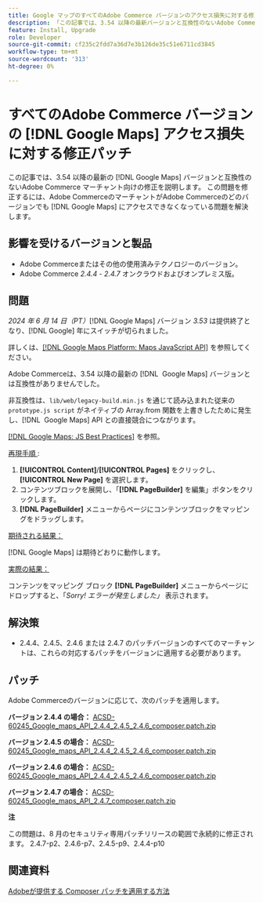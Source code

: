 ```yaml
---
title: Google マップのすべてのAdobe Commerce バージョンのアクセス損失に対する修正パッチ
description: 「この記事では、3.54 以降の最新バージョンと互換性のないAdobe Commerce マーチャント向けに修正を提供  [!DNL Google Maps]  ます。」
feature: Install, Upgrade
role: Developer
source-git-commit: cf235c2fdd7a36d7e3b126de35c51e6711cd3845
workflow-type: tm+mt
source-wordcount: '313'
ht-degree: 0%

---
```


# すべてのAdobe Commerce バージョンの [!DNL Google Maps] アクセス損失に対する修正パッチ

この記事では、3.54 以降の最新の [!DNL Google Maps] バージョンと互換性のないAdobe Commerce マーチャント向けの修正を説明します。 この問題を修正するには、Adobe CommerceのマーチャントがAdobe Commerceのどのバージョンでも [!DNL Google Maps] にアクセスできなくなっている問題を解決します。

## 影響を受けるバージョンと製品

* Adobe Commerceまたはその他の使用済みテクノロジーのバージョン。
* Adobe Commerce *2.4.4* - *2.4.7* オンクラウドおよびオンプレミス版。

## 問題

*2024 年 6 月 14 日（PT）*[!DNL Google Maps] バージョン *3.53* は提供終了となり、[!DNL Google] 年にスイッチが切られました。

詳しくは、[[!DNL Google Maps Platform: Maps JavaScript API]](https://developers.google.com/maps/documentation/javascript/versions#documentation-for-the-api-versions) を参照してください。

Adobe Commerceは、3.54 以降の最新の [!DNL &#x200B; Google Maps] バージョンとは互換性がありませんでした。

非互換性は、`lib/web/legacy-build.min.js` を通じて読み込まれた従来の `prototype.js script` がネイティブの Array.from 関数を上書きしたために発生し、[!DNL &#x200B; Google Maps] API との直接競合につながります。

[[!DNL Google Maps: JS Best Practices]](https://developers.google.com/maps/documentation/javascript/best-practices) を参照。

<u> 再現手順 </u> :

1. **[!UICONTROL Content]**/**[!UICONTROL Pages]** をクリックし、**[!UICONTROL New Page]** を選択します。
1. コンテンツブロックを展開し、「**[!DNL PageBuilder]** を編集」ボタンをクリックします。
1. **[!DNL PageBuilder]** メニューからページにコンテンツブロックをマッピングをドラッグします。

<u> 期待される結果：</u>

[!DNL Google Maps] は期待どおりに動作します。

<u> 実際の結果：</u>

コンテンツをマッピング ブロック **[!DNL PageBuilder]** メニューからページにドロップすると、「*Sorry! エラーが発生しました」* 表示されます。

## 解決策

* 2.4.4、2.4.5、2.4.6 または 2.4.7 のパッチバージョンのすべてのマーチャントは、これらの対応するパッチをバージョンに適用する必要があります。

## パッチ

Adobe Commerceのバージョンに応じて、次のパッチを適用します。

**バージョン 2.4.4 の場合：**
[ACSD-60245_Google_maps_API_2.4.4_2.4.5_2.4.6_composer.patch.zip](assets/ACSD-60245_Google_maps_API_2.4.4_2.4.5_2.4.6_composer.patch.zip)

**バージョン 2.4.5 の場合：**
[ACSD-60245_Google_maps_API_2.4.4_2.4.5_2.4.6_composer.patch.zip](assets/ACSD-60245_Google_maps_API_2.4.4_2.4.5_2.4.6_composer.patch.zip)

**バージョン 2.4.6 の場合：**
[ACSD-60245_Google_maps_API_2.4.4_2.4.5_2.4.6_composer.patch.zip](assets/ACSD-60245_Google_maps_API_2.4.4_2.4.5_2.4.6_composer.patch.zip)

**バージョン 2.4.7 の場合：**
[ACSD-60245_Google_maps_API_2.4.7_composer.patch.zip](assets/ACSD-60245_Google_maps_API_2.4.7_composer.patch.zip)

**注**

この問題は、8 月のセキュリティ専用パッチリリースの範囲で永続的に修正されます。
2.4.7-p2、2.4.6-p7、2.4.5-p9、2.4.4-p10

## 関連資料

[Adobeが提供する Composer パッチを適用する方法 ](https://experienceleague.adobe.com/ja/docs/commerce-knowledge-base/kb/how-to/how-to-apply-a-composer-patch-provided-by-magento)